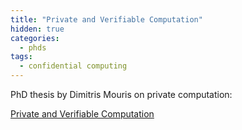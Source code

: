 ```yaml
---
title: "Private and Verifiable Computation"
hidden: true
categories:
  - phds
tags:
  - confidential computing
---
```



PhD thesis by Dimitris Mouris on private computation:

[Private and Verifiable Computation](https://jimouris.github.io/publications/mouris2024thesis.pdf)




